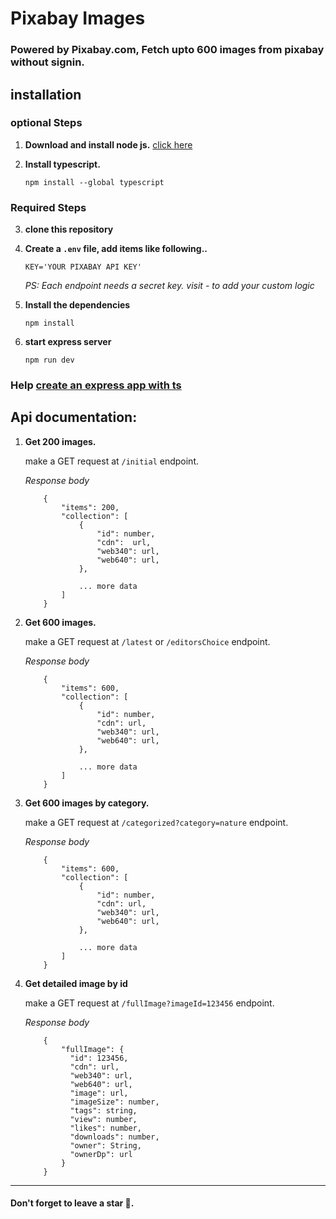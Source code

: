 # Pixabay Images

### Powered by Pixabay.com, Fetch upto 600 images from pixabay without signin.

## installation

### optional Steps
1. **Download and install node js.** <a href="https://nodejs.org/en">click here</a>

2. **Install typescript.**
    ```
    npm install --global typescript
    ```
### Required Steps

3. **clone this repository**

4. **Create a ```.env``` file, add items like following..**
    ```
    KEY='YOUR PIXABAY API KEY'
    ```
    <i>PS: Each endpoint needs a secret key. visit - to add your custom logic </i>

5. **Install the dependencies**
    ```
    npm install
    ```

6. **start express server**
    ```
    npm run dev
    ```

### Help <a href='https://blog.logrocket.com/how-to-set-up-node-typescript-express/' target="_blank">create an express app with ts</a>


## Api documentation:

1. **Get 200 images.**

    make a GET request at ```/initial``` endpoint.

    *Response body*
    ```
        {
            "items": 200,
            "collection": [
                {
                    "id": number,
                    "cdn":  url,
                    "web340": url,
                    "web640": url,
                },

                ... more data
            ]
        }
    ```

2. **Get 600 images.**

    make a GET request at ```/latest``` or ```/editorsChoice``` endpoint.

    *Response body*
    ```
        {
            "items": 600,
            "collection": [
                {
                    "id": number,
                    "cdn": url,
                    "web340": url,
                    "web640": url,
                },

                ... more data
            ]
        }
    ```

3. **Get 600 images by category.**

    make a GET request at ```/categorized?category=nature``` endpoint.  

    *Response body*
    ```
        {
            "items": 600,
            "collection": [
                {
                    "id": number,
                    "cdn": url,
                    "web340": url,
                    "web640": url,
                },

                ... more data
            ]
        }
    ```

4. **Get detailed image by id**

    make a GET request at ```/fullImage?imageId=123456``` endpoint.  

    *Response body*
    ```
        {
            "fullImage": {
              "id": 123456,
              "cdn": url,
              "web340": url,
              "web640": url,
              "image": url,
              "imageSize": number,
              "tags": string,
              "view": number,
              "likes": number,
              "downloads": number,
              "owner": String,
              "ownerDp": url
            }
        }
    ```

---

#### Don't forget to leave a star 👊.